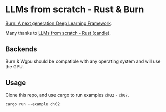# LLMs from scratch - Rust & Burn

[Burn: A next generation Deep Learning Framework](https://github.com/tracel-ai/burn).

Many thanks to [LLMs from scratch - Rust (candle)](https://github.com/nerdai/llms-from-scratch-rs).

## Backends

Burn & Wgpu should be compatible with any operating system and will use the GPU.

## Usage

Clone this repo, and use cargo to run examples `ch02` - `ch07`.

`cargo run --example ch02`
